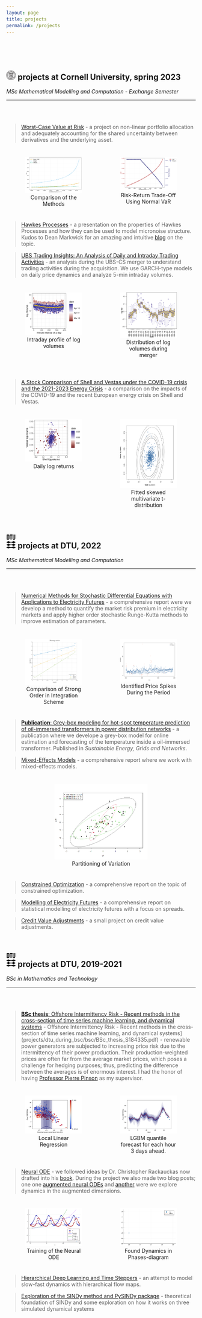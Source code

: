 ```yaml
---
layout: page
title: projects
permalink: /projects
---
```




<br/><br/><br/>

## <img src="projects/render_files/cornell_logo.png" alt="image" width="5%" height="auto"> projects at Cornell University, spring 2023

*MSc Mathematical Modelling and Computation - Exchange Semester*

---
<br/><br/>


> [Worst-Case Value at Risk](projects/cornell/worst-case_value_at_risk/ORIE5370___Project.pdf) - a project on non-linear portfolio allocation and adequately accounting for the shared uncertainty between derivatives and the underlying asset. 

<div style="display: flex;">
    <figure style="flex: 1; padding: 10px; text-align: center;">
        <img src="projects/cornell/worst-case_value_at_risk/comparison_3_methods.png" style="max-width: 100%; max-height: 300px;">
        <figcaption>Comparison of the Methods</figcaption>
    </figure>
    <figure style="flex: 1; padding: 10px; text-align: center;">
        <img src="projects/cornell/worst-case_value_at_risk/performance_metrics_norm.png" style="max-width: 100%; max-height: 300px;">
        <figcaption>Risk-Return Trade-Off Using Normal VaR</figcaption>
    </figure>
</div>





> [Hawkes Processes](projects/cornell/slides_hawkess_processes.pdf) - a presentation on the properties of Hawkes Processes and how they can be used to model micronoise structure. Kudos to Dean Markwick for an amazing and intuitive [blog](https://dm13450.github.io/2022/05/11/modelling-microstructure-noise-using-hawkes-processes.html) on the topic.


> [UBS Trading Insights: An Analysis of Daily and Intraday Trading Activities](projects/cornell/fin_stat_projects/ORIE5640_project_2.pdf) - an analysis during the UBS-CS merger to understand trading activities during the acquisition. We use GARCH-type models on daily price dynamics and analyze 5-min intraday volumes.
<div style="display: flex;">
    <figure style="flex: 1; padding: 10px; text-align: center;">
        <img src="projects/cornell/fin_stat_projects/min5_vs_log_volume.png" style="max-width: 100%; max-height: 300px;">
        <figcaption>Intraday profile of log volumes</figcaption>
    </figure>
    <figure style="flex: 1; padding: 10px; text-align: center;">
        <img src="projects/cornell/fin_stat_projects/mean_variance_before.png" style="max-width: 100%; max-height: 300px;">
        <figcaption>Distribution of log volumes during merger</figcaption>
    </figure>
</div>


<br/>



> [A Stock Comparison of Shell and Vestas under the COVID-19 crisis and the 2021-2023 Energy Crisis](projects/cornell/fin_stat_projects/ORIE5640___Project_1.pdf) - a comparison on the impacts of the COVID-19 and the recent European energy crisis on Shell and Vestas. 

<div style="display: flex;">
    <figure style="flex: 1; padding: 10px; text-align: center;">
        <img src="projects/cornell/fin_stat_projects/log_ret_vs_log_ret.png" style="max-width: 100%; max-height: 300px;">
        <figcaption>Daily log returns</figcaption>
    </figure>
    <figure style="flex: 1; padding: 10px; text-align: center;">
        <img src="projects/cornell/fin_stat_projects/multi_var_t_energy.png" style="max-width: 100%; max-height: 300px;">
        <figcaption>Fitted skewed multivariate t-distribution</figcaption>
    </figure>
</div>


<br/>


## <img src="projects/render_files/DTU_logo_black.png" alt="image" width="5%" height="auto"> projects at DTU, 2022 


*MSc Mathematical Modelling and Computation*

---

<br/><br/>

> [Numerical Methods for Stochastic Differential Equations with Applications to Electricity Futures](projects/dtu_during_msc/numerical_methods_for_diff_eq/Numerical_Methods_for_Stochastic_Differential_Equations_and_Levy_Processes.pdf) - a comprehensive report were we develop a method to quantify the market risk premium in electricity markets and apply higher order stochastic Runge-Kutta methods to improve estimation of
parameters. 

<div style="display: flex;">
    <figure style="flex: 1; padding: 10px; text-align: center;">
        <img src="projects/dtu_during_msc/numerical_methods_for_diff_eq/error_plot.png" style="max-width: 100%; max-height: 300px;">
        <figcaption>Comparison of Strong Order in Integration Scheme</figcaption>
    </figure>
    <figure style="flex: 1; padding: 10px; text-align: center;">
        <img src="projects/dtu_during_msc/numerical_methods_for_diff_eq/short_lm_log_spikes_identified.png" style="max-width: 100%; max-height: 300px;">
        <figcaption>Identified Price Spikes During the Period</figcaption>
    </figure>
</div>




> [**Publication**: Grey-box modeling for hot-spot temperature prediction of oil-immersed transformers in power distribution networks](https://www.sciencedirect.com/science/article/pii/S2352467723000565?via%3Dihub) - a publication where we develope a grey-box model for online estimation and forecasting of the temperature inside a oil-immersed transformer. Published in *Sustainable Energy, Grids and Networks*.



> [Mixed-Effects Models](projects/dtu_during_msc/02424/02424___Assignment_3.pdf) - a comprehensive report where we work with mixed-effects models.

<div style="display: flex;">
    <figure style="flex: 1; padding: 10px; text-align: center;">
        <img src="projects/dtu_during_msc/02424/variations.png" style="max-width: 100%; max-height: 200px;">
        <figcaption>Partitioning of Variation</figcaption>
    </figure>
</div>
 

> [Constrained Optimization](projects/dtu_during_msc/exam_constrained_optimization.pdf) - a comprehensive report on the topic of constrained optimization.

> [Modelling of Electricity Futures](projects/dtu_during_msc/Modelling_Electricity_Futures.pdf) - a comprehensive report on statistical modelling of electricity futures with a focus on spreads.

> [Credit Value Adjustments](projects/dtu_during_msc/Assignment_2.pdf) - a small project on credit value adjustments.

<br/>

## <img src="projects/render_files/DTU_logo_black.png" alt="image" width="5%" height="auto"> projects at DTU, 2019-2021

*BSc in Mathematics and Technology*

---

<br/><br/>

> [**BSc thesis**: Offshore Intermittency Risk - Recent methods in the cross-section of time series machine learning, and dynamical systems](projects/dtu_during_bsc/bsc/BSc_thesis_S184335.pdf) - Offshore Intermittency Risk - Recent methods in the cross-section of time series machine learning, and dynamical systems](projects/dtu_during_bsc/bsc/BSc_thesis_S184335.pdf) - renewable power generators are subjected to increasing price risk due to the intermittency of their power production. Their production-weighted prices are often far from the average market prices, which poses a challenge for hedging purposes; thus, predicting the difference between the averages is of enormous interest. I had the honor of having [Professor Pierre Pinson](http://pierrepinson.com) as my supervisor.

<div style="display: flex;">
    <figure style="flex: 1; padding: 10px; text-align: center;">
        <img src="projects/dtu_during_bsc/bsc/intuitionHour6.png" style="max-width: 100%; max-height: 300px;">
        <figcaption>Local Linear Regression</figcaption>
    </figure>
    <figure style="flex: 1; padding: 10px; text-align: center;">
        <img src="projects/dtu_during_bsc/bsc/LGBMBetterParam20-04-01.png" style="max-width: 100%; max-height: 300px;">
        <figcaption>LGBM quantile forecast for each hour 3 days ahead.</figcaption>
    </figure>
</div>


> [Neural ODE](projects/dtu_during_bsc/neural_ode/report_neural_ode.pdf) - we followed ideas by Dr. Christopher Rackauckas now drafted into his [book](https://book.sciml.ai). During the project we also made two blog posts; one one [augmented neural ODEs](https://nicolajhmnielsen.github.io/SciML_DTU/ANODE/HTML/Augmented) and [another](https://nicolajhmnielsen.github.io/SciML_DTU/ANODE/HTML/Hidden_bears) were we explore dynamics in the augmented dimensions.

<div style="display: flex;">
    <figure style="flex: 1; padding: 10px; text-align: center;">
        <img src="https://raw.githubusercontent.com/NicolajHMNielsen/SciML_DTU/main/ANODE/Figures/lotka-volterra_aug_3dim.gif" style="max-width: 100%; max-height: 300px;">
        <figcaption>Training of the Neural ODE</figcaption>
    </figure>
    <figure style="flex: 1; padding: 10px; text-align: center;">
        <img src="https://raw.githubusercontent.com/NicolajHMNielsen/SciML_DTU/main/ANODE/Figures/Bears/phase_dyn.gif" style="max-width: 100%; max-height: 300px;">
        <figcaption>Found Dynamics in Phases-diagram</figcaption>
    </figure>
</div>



> [Hierarchical Deep Learning and Time Steppers](https://nicolajhmnielsen.github.io/SciML_DTU/HiTS_and_SINDy/HiTS/hierarchical_deep_learning_time_steppers) - an attempt to model slow-fast dynamics with hierarchical flow maps.



> [Exploration of the SINDy method and PySINDy package](https://nicolajhmnielsen.github.io/SciML_DTU/HiTS_and_SINDy/HiTS/Explore_SINDy) - theoretical foundation of SINDy and some exploration on how it works on three simulated dynamical systems